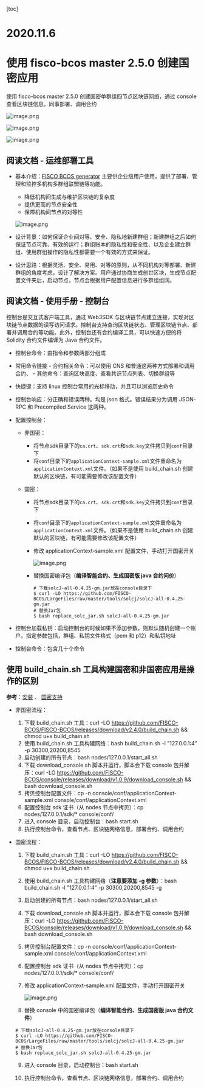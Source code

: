 [toc]

# 2020.11.6

# 使用 fisco-bcos master 2.5.0 创建国密应用

使用 fisco-bcos master 2.5.0 创建国密单群组四节点区块链网络，通过 console 查看区块链信息，同事部署、调用合约

![image.png](http://ww1.sinaimg.cn/large/006alGmrgy1gfo8bjmmtcj31lu0m012h.jpg)

![image.png](http://ww1.sinaimg.cn/large/006alGmrgy1gfo8c687edj30s208ogn4.jpg)

![image.png](http://ww1.sinaimg.cn/large/006alGmrgy1gfocrbn5h8j30vh0g90x0.jpg)

## 阅读文档 - 运维部署工具

- 基本介绍：[FISCO BCOS generator](https://github.com/FISCO-BCOS/generator) 主要供企业级用户使用，提供了部署、管理和监控多机构多群组联盟链等功能。
  - 降低机构间生成与维护区块链的复杂度
  - 提供更高的节点安全性
  - 保障机构间节点的对等性

  ![image.png](http://ww1.sinaimg.cn/large/006alGmrgy1gfoc2539s1j30w90f6aed.jpg)

- 设计背景：如何保证企业间对等、安全、隐私地新建群组；新建群组之后如何保证节点可靠、有效的运行；群组账本的隐私性和安全性、以及企业建立群组、使用群组操作的隐私性都需要一个有效的方式来保证。

- 设计思路：根据灵活、安全、易用、对等的原则，从不同机构对等部署、新建群组的角度考虑，设计了解决方案。用户通过协商生成创世区块，生成节点配置文件夹后，启动节点，节点会根据用户配置信息进行多群组组网。

## 阅读文档 - 使用手册 - 控制台

控制台是交互式客户端工具，通过 Web3SDK 与区块链节点建立连接，实现对区块链节点数据的读写访问请求。控制台支持查询区块链状态、管理区块链节点、部署并调用合约等功能。此外，控制台还有合约编译工具，可以快速方便的将 Solidity 合约文件编译为 Java 合约文件。

- 控制台命令：由指令和参数两部分组成
- 常用命令链接 - 合约相关命令：可以使用 CNS 和普通这两种方式部署和调用合约、 - 其他命令：查询区块高度、查看共识节点列表、切换群组等
- 快捷键：支持 linux 控制台常用的光标移动，并且可以浏览历史命令
- 控制台响应：分正确和错误两种。均是 json 格式。错误结果分为调用 JSON-RPC 和 Precompiled Service 这两种。

- 配置控制台：

  - 非国密：
    - 将节点sdk目录下的`ca.crt`、`sdk.crt`和`sdk.key`文件拷贝到`conf`目录下
    - 将`conf`目录下的`applicationContext-sample.xml`文件重命名为`applicationContext.xml`文件。（如果不是使用 build_chain.sh 创建默认的区块链，有可能需要修改该配置文件）

  - 国密：

    - 将节点sdk目录下的`ca.crt`、`sdk.crt`和`sdk.key`文件拷贝到`conf`目录下

    - 将`conf`目录下的`applicationContext-sample.xml`文件重命名为`applicationContext.xml`文件。（如果不是使用 build_chain.sh 创建默认的区块链，有可能需要修改该配置文件）

    - 修改 applicationContext-sample.xml 配置文件，手动打开国密开关

      ![image.png](http://ww1.sinaimg.cn/large/006alGmrgy1gfod7mvxs6j30qi04zmxn.jpg)

    - 替换国密编译包（**编译智能合约、生成国密版 java 合约问价**）

      ```shell
      # 下载solcJ-all-0.4.25-gm.jar放在console目录下
      $ curl -LO https://github.com/FISCO-BCOS/LargeFiles/raw/master/tools/solcj/solcJ-all-0.4.25-gm.jar
      # 替换Jar包
      $ bash replace_solc_jar.sh solcJ-all-0.4.25-gm.jar
      ```

- 控制台加载私钥：启动控制台的时候如果不添加参数，则默认随机创建一个账户。指定参数包括，群组、私钥文件格式（pem 和 p12）和私钥地址

- 控制台命令：包含几十个命令

## 使用 build_chain.sh 工具构建国密和非国密应用是操作的区别

**参考**：[安装](https://fisco-bcos-documentation.readthedocs.io/zh_CN/release-2.5.0/docs/installation.html) 、 [国密支持](https://fisco-bcos-documentation.readthedocs.io/zh_CN/release-2.5.0/docs/manual/guomi_crypto.html)

- 非国密流程：
  1. 下载 build_chain.sh 工具：curl -LO https://github.com/FISCO-BCOS/FISCO-BCOS/releases/download/v2.4.0/build_chain.sh && chmod u+x build_chain.sh
  2. 使用 build_chain.sh 工具构建网络：bash build_chain.sh -l "127.0.0.1:4" -p 30300,20200,8545
  3. 启动创建的所有节点：bash nodes/127.0.0.1/start_all.sh
  4. 下载 download_console.sh 脚本并运行，脚本会下载 console 包并解压：curl -LO https://github.com/FISCO-BCOS/console/releases/download/v1.0.9/download_console.sh && bash download_console.sh
  5. 拷贝控制台配置文件：cp -n console/conf/applicationContext-sample.xml console/conf/applicationContext.xml
  6. 配置控制台 sdk 证书（从 nodes 节点中拷贝）：cp nodes/127.0.0.1/sdk/* console/conf/
  7. 进入 console 目录，启动控制台：bash start.sh
  8. 执行控制台命令，查看节点、区块链网络信息，部署合约、调用合约

- 国密流程：

  1. 下载 build_chain.sh 工具：curl -LO https://github.com/FISCO-BCOS/FISCO-BCOS/releases/download/v2.4.0/build_chain.sh && chmod u+x build_chain.sh

  2. 使用 build_chain.sh 工具构建网络（**注意要添加 -g 参数**）：bash build_chain.sh -l "127.0.0.1:4" -p 30300,20200,8545 -g

  3. 启动创建的所有节点：bash nodes/127.0.0.1/start_all.sh

  4. 下载 download_console.sh 脚本并运行，脚本会下载 console 包并解压：curl -LO https://github.com/FISCO-BCOS/console/releases/download/v1.0.9/download_console.sh && bash download_console.sh

  5. 拷贝控制台配置文件：cp -n console/conf/applicationContext-sample.xml console/conf/applicationContext.xml

  6. 配置控制台 sdk 证书（从 nodes 节点中拷贝）：cp nodes/127.0.0.1/sdk/* console/conf/

  7. 修改 applicationContext-sample.xml 配置文件，手动打开国密开关

     ![image.png](http://ww1.sinaimg.cn/large/006alGmrgy1gfod7mvxs6j30qi04zmxn.jpg)	

  8.  替换 console 中的国密编译包（**编译智能合约、生成国密版 java 合约文件**）

     ```shell
     # 下载solcJ-all-0.4.25-gm.jar放在console目录下
     $ curl -LO https://github.com/FISCO-BCOS/LargeFiles/raw/master/tools/solcj/solcJ-all-0.4.25-gm.jar
     # 替换Jar包
     $ bash replace_solc_jar.sh solcJ-all-0.4.25-gm.jar
     ```

  9. 进入 console 目录，启动控制台：bash start.sh

  10. 执行控制台命令，查看节点、区块链网络信息，部署合约、调用合约